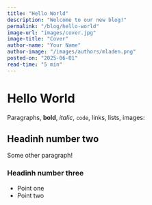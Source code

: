 ```yaml
---
title: "Hello World"
description: "Welcome to our new blog!"
permalink: "/blog/hello-world"
image-url: "images/cover.jpg"
image-title: "Cover"
author-name: "Your Name"
author-image: "/images/authors/mladen.png"
posted-on: "2025-06-01"
read-time: "5 min"
---
```


# Hello World

Paragraphs, **bold**, *italic*, `code`, links, lists, images:

## Headinh number two

Some other paragraph!

### Headinh number three

- Point one
- Point two
